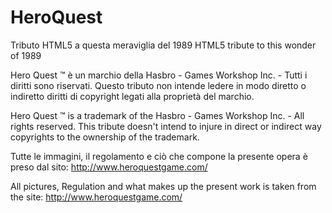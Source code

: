 HeroQuest
=========

Tributo HTML5 a questa meraviglia del 1989
HTML5 tribute to this wonder of 1989

Hero Quest ™ è un marchio della Hasbro - Games Workshop Inc. - Tutti i diritti sono riservati.
Questo tributo non intende ledere in modo diretto o indiretto diritti di copyright legati alla proprietà del marchio.

Hero Quest ™ is a trademark of the Hasbro - Games Workshop Inc. - All rights reserved. 
This tribute doesn't intend to injure in direct or indirect way copyrights to the ownership of the trademark.

Tutte le immagini, il regolamento e ciò che compone la presente opera è preso dal sito:
http://www.heroquestgame.com/

All pictures, Regulation and what makes up the present work is taken from the site:
http://www.heroquestgame.com/